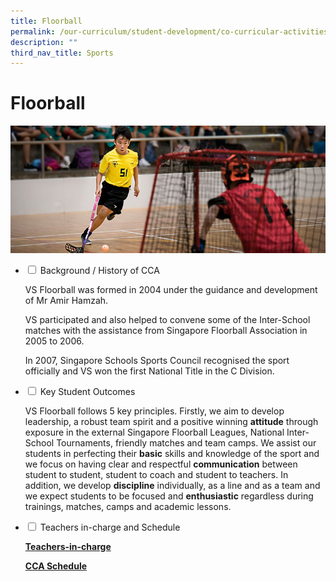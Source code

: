 ```yaml
---
title: Floorball
permalink: /our-curriculum/student-development/co-curricular-activities/sports-games/floorball/
description: ""
third_nav_title: Sports
---
```

# **Floorball**

![](/images/Floorball.jpg)

<ul class="jekyllcodex_accordion">
  <li>
    <input type="checkbox" id="accordion1">
    <label for="accordion1">Background / History of CCA</label>
    <div>
      <p>VS Floorball was formed in 2004 under the guidance and development of Mr Amir Hamzah.</p>
			<p>VS participated and also helped to convene some of the Inter-School matches with the assistance from Singapore Floorball Association in 2005 to 2006.</p>
			<p>In 2007, Singapore Schools Sports Council recognised the sport officially and VS won the first National Title in the C Division.</p>
    </div>
	</li>
	  <li>
    <input type="checkbox" id="accordion2">
    <label for="accordion2">Key Student Outcomes</label>
    <div>
			<p>VS Floorball follows 5 key principles. Firstly, we aim to develop leadership, a robust team spirit and a positive winning <b>attitude</b> through exposure in the external Singapore Floorball Leagues, National Inter-School Tournaments, friendly matches and team camps. We assist our students in perfecting their <b>basic</b> skills and knowledge of the sport and we focus on having clear and respectful <b>communication</b> between student to student, student to coach and student to teachers. In addition, we develop <b>discipline</b> individually, as a line and as a team and we expect students to be focused and <b>enthusiastic</b> regardless during trainings, matches, camps and academic lessons.</p>
    </div>
	</li> 
	  <li>
    <input type="checkbox" id="accordion3">
    <label for="accordion3">Teachers in-charge and Schedule</label>
    <div>
			<p><a href="/our-people/staff/cca-teachers/"><b>Teachers-in-charge</b></a></p>
			<p><a href="/cca-schedule/"><b>CCA Schedule</b></a></p>
    </div>
	</li> 
</ul>